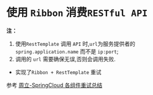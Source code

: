 # 使用 `Ribbon` 消费`RESTful API` 

**注：**

1. 使用`RestTemplate` 调用 `API` 时,`url`为服务提供者的 `spring.application.name` 而不是 `ip:port`;
2. 调用的 `url` 需要确保无误,否则会调用失败.

- 实现了`Ribbon + RestTemplate` 重试

参考 <a href="http://www.itmuch.com/spring-cloud-sum/spring-cloud-retry/" target="_blank">周立-SpringCloud 各组件重试总结</a>